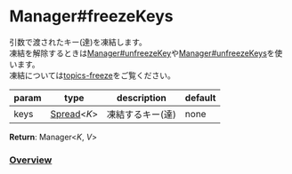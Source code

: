 # Manager#freezeKeys
引数で渡されたキー(達)を凍結します。  
凍結を解除するときは[Manager#unfreezeKey](https://github.com/Mametaro-discord/DataManager/blob/docs/Manager/methods/unfreezeKey.md)や[Manager#unfreezeKeys](https://github.com/Mametaro-discord/DataManager/blob/docs/Manager/methods/unfreezeKeys.md)を使います。  
凍結については[topics-freeze](https://github.com/Mametaro-discord/DataManager/blob/docs/Manager/topics/freeze.md)をご覧ください。  
  
**param**|**type**|**description**|**default**  
---|---|---|---  
keys|[Spread](https://github.com/Mametaro-discord/DataManager)\<*K*\>|凍結するキー(達)|none  
  
**Return**: Manager\<*K*, *V*\>  
  
### [Overview](https://github.com/Mametaro-discord/DataManager/blob/docs/Manager/overview.md)